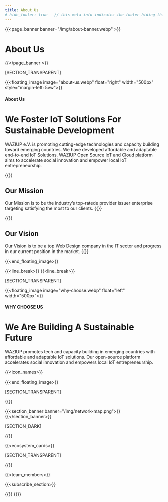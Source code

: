 ```yaml
---
title: About Us
# hide_footer: true   // this meta info indicates the footer hiding thing.
---
```


{{<page_banner banner="/img/about-banner.webp" >}}
# About Us
{{</page_banner >}}

[SECTION_TRANSPARENT]

{{<floating_image image="about-us.webp" float="right" width="500px" style="margin-left: 5vw">}}

#### About Us

# We Foster IoT Solutions For Sustainable Development

WAZIUP e.V. is promoting cutting-edge technologies and capacity building toward emerging countries. We have developed affordable and adaptable end-to-end IoT Solutions. WAZIUP Open Source IoT and Cloud platform aims to accelerate social innovation and empower local IoT entrepreneurship.

{{<au-circle-icon-text icon="/img/icons/mission-star.svg">}}
## Our Mission

Our Mission is to be the industry’s top-ratede provider issuer enterprise targeting satisfying the most to our clients.
{{</au-circle-icon-text>}}

{{<au-circle-icon-text icon="/img/icons/vision-star.svg">}}
## Our Vision

Our Vision is to be a top Web Design company in the IT sector and progress in our current position in the market.
{{</au-circle-icon-text>}}

{{<end_floating_image>}}

{{<line_break>}}
{{<line_break>}}

[SECTION_TRANSPARENT]

{{<floating_image image="why-choose.webp" float="left" width="500px">}}
#### WHY CHOOSE US

# We Are Building A Sustainable Future

WAZIUP promotes tech and capacity building in emerging countries with affordable and adaptable IoT solutions. Our open-source platform accelerates social innovation and empowers local IoT entrepreneurship.

{{<icon_names>}}

{{<end_floating_image>}}

[SECTION_TRANSPARENT]

{{<title>}}Our Network{{</title>}}

{{<section_banner banner="/img/network-map.png">}}{{</section_banner>}}

[SECTION_DARK]

{{<title line-style="border-color: #fff">}}Our Ecosystem{{</title>}}

{{<ecosystem_cards>}}

[SECTION_TRANSPARENT]

{{<title>}}Our Experts{{</title>}}

{{<team_members>}}

{{<subscribe_section>}}

{{<title text-style="align-items: center;">}}Our Partners{{</title>}}
{{<logoshow>}}
